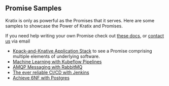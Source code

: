 ## Promise Samples

Kratix is only as powerful as the Promises that it serves. Here are some samples to showcase the Power of Kratix and Promises.

If you need help writing your own Promise check out [these docs](./writing-a-promise.md), or [contact us](mailto:feedback@syntasso.io?subject=Kratix%20Promise%20Help) via email

- [Kpack-and-Knative Application Stack](https://github.com/Syntasso/kratix/tree/main/samples/appstack) to see a Promise comprising multiple elements of underlying software.
- [Machine Learning with Kubeflow Pipelines](https://github.com/Syntasso/kratix/tree/main/samples/kubeflow-pipelines)
- [AMQP Messaging with RabbitMQ](https://github.com/Syntasso/kratix/tree/main/samples/amqp)
- [The ever reliable CI/CD with Jenkins](https://github.com/Syntasso/kratix/tree/main/samples/jenkins)
- [Achieve 6NF with Postgres](https://github.com/Syntasso/kratix/tree/main/samples/postgres)
